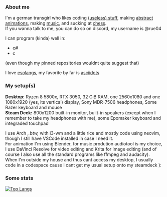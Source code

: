 ### About me

I'm a german transgirl who likes coding [(useless) stuff](https://github.com/IOKG04/TheDonutProject), making [abstract animations](https://www.youtube.com/watch?v=Mzj33le0cz8&ab_channel=Rue), making [music](https://www.audiotool.com/user/iokg), and sucking at [chess](https://lichess.org/@/Rue04).  
If you wanna talk to me, you can do so on discord, my username is @rue04

I can program (kinda) well in:
* c#
* c

(even though my pinned repositories wouldnt quite suggest that)

I love [esolangs](https://esolangs.org/wiki/Esoteric_programming_language), my favorite by far is [asciidots](https://github.com/aaronjanse/asciidots)

### My setup(s)

**Desktop:** Ryzen 8 5800x, RTX 3050, 32 GiB RAM, one 2560x1080 and one 1080x1920 (yes, its vertical) display, Sony MDR-7506 headphones, Some Razer keyboard and mouse  
**Steam Deck:** 800x1200 built-in monitor, built-in speakers (except when I remember to take my headphones with me), some Epomaker keyboard and integraded touchpad

I use Arch , *btw,* with i3-wm and a little rice and mostly code using neovim, though I still have VSCode installed in case I need it.  
For animation I'm using Blender, for music prodution audiotool is my choice, I use DaVinci Resolve for video editing and Krita for image editing (and of course I also use all the standard programs like ffmpeg and audacity).  
When I'm outside my house and thus cant access my desktop, I usually code in a codespace cause I cant get my usual setup onto my steamdeck ):

### Some stats

[![Top Langs](https://github-readme-stats.vercel.app/api/top-langs/?username=iokg04&exclude_repo=Arduino-Projects,Temporal-Aberration&langs_count=5)](https://github.com/anuraghazra/github-readme-stats)

